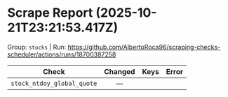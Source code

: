# Scrape Report (2025-10-21T23:21:53.417Z)

Group: `stocks`  |  Run: https://github.com/AlbertoRoca96/scraping-checks-scheduler/actions/runs/18700387258

| Check | Changed | Keys | Error |
|---|:---:|:--|:--|
| `stock_ntdoy_global_quote` | — |  |  |
